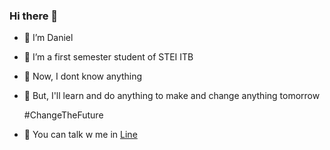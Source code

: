 ### Hi there 👋

- 👯 I’m Daniel
- 🔭 I’m a first semester student of STEI ITB
- 🤔 Now, I dont know anything
- 🌱 But, I'll learn and do anything to make and change anything tomorrow

    #ChangeTheFuture
- 💬 You can talk w me in [Line](http://line.me/ti/p~danieljrs.)
